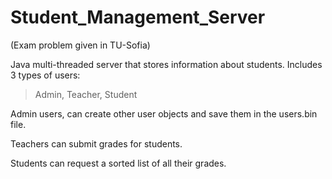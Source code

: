 ﻿# Student_Management_Server
 
 (Exam problem given in TU-Sofia)

Java multi-threaded server that stores information about students.
Includes 3 types of users:

> Admin, 
> Teacher, 
> Student

Admin users, can create other user objects and save them in the users.bin file.

Teachers can submit grades for students.

Students can request a sorted list of all their grades.
